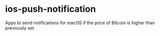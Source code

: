 # ios-push-notification
Apps to send notifications for macOS if the price of Bitcoin is higher than previously set.
